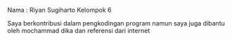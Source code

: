 Nama : Riyan Sugiharto
Kelompok 6

Saya berkontribusi dalam pengkodingan program namun saya juga dibantu oleh mochammad dika dan referensi dari internet
